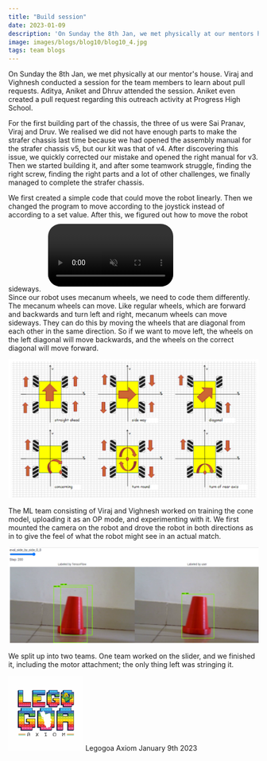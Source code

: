 ```yaml
---
title: "Build session"
date: 2023-01-09
description: 'On Sunday the 8th Jan, we met physically at our mentors house. Viraj and Vighnesh conducted a session for the team members to learn about pull requests. Aditya, Aniket and Dhruv attended the session. Aniket even created a pull request regarding this outreach activity at Progress High School.'
image: images/blogs/blog10/blog10_4.jpg
tags: team blogs
---
```

On Sunday the 8th Jan, we met physically at our mentor's house. Viraj and Vighnesh conducted a session for the team members to learn about pull requests. Aditya, Aniket and Dhruv attended the session. Aniket even created a pull request regarding this outreach activity at Progress High School.

For the first building part of the chassis, the three of us were Sai Pranav, Viraj and Druv. We realised we did not have enough parts to make the strafer chassis last time because we had opened the assembly manual for the strafer chassis v5, but our kit was that of v4. After discovering this issue, we quickly corrected our mistake and opened the right manual for v3. Then we started building it, and after some teamwork struggle, finding the right screw, finding the right parts and a lot of other challenges, we finally managed to complete the strafer chassis. 


We first created a simple code that could move the robot linearly. Then we changed the program to move according to the joystick instead of according to a set value. After this, we figured out how to move the robot sideways.
<video style="padding: 10px;
            border-radius: 35px;
            width: 50% ;
            overflow: hidden;" controls muted>
            <source src="/images/blogs/blog10/blog10_3.mp4" type="video/mp4">
            Your browser does not support the video tag.
        </video>
 <br>
Since our robot uses mecanum wheels, we need to code them differently. The mecanum wheels can move. Like regular wheels, which are forward and backwards and turn left and right, mecanum wheels can move sideways. They can do this by moving the wheels that are diagonal from each other in the same direction. So if we want to move left, the wheels on the left diagonal will move backwards, and the wheels on the correct diagonal will move forward.

![mecanum](/images/blogs/blog10/blog10_2.jpg)

The ML team consisting of Viraj and Vighnesh worked on training the cone model, uploading it as an OP mode, and experimenting with it.
We first mounted the camera on the robot and drove the robot in both directions as in to give the feel of what the robot might see in an actual match.

![cone](/images/blogs/blog10/blog10_1.png)

We split up into two teams. One team worked on the slider, and we finished it, including the motor attachment; the only thing left was stringing it.


<div class="author">
<img width="30%" class="author-image" src="/images/logo.png"/>
  <span class="author-name">Legogoa Axiom</span>
  <span class="author-divider"></span>
  <span class="author-date">January 9th 2023</span>
</div>
